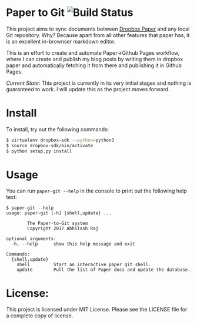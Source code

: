 Paper to Git ![Build Status](https://travis-ci.org/maxking/paper-to-git.svg?branch=master)
============

This project aims to sync documents between [Dropbox Paper][0] and any local Git
repository. Why? Because apart from all other features that paper has, it is
an excellent in-brownser markdown editor.

This is an effort to create and automate Paper->Github Pages workflow, where I
can create and publish my blog posts by writing them in dropbox paper and
automatically fetching it from there and publishing it in Github Pages.

_Current State_: This project is currently in its very initial stages and
nothing is guaranteed to work. I will update this as the project moves forward.

Install
=======
To install, try out the following commands:

```bash
$ virtualenv dropbox-sdk --python=python3
$ source dropbox-sdk/bin/activate
$ python setup.py install
```

Usage
=====

You can run `paper-git --help` in the console to print out the following help
text:

```
$ paper-git --help
usage: paper-git [-h] {shell,update} ...

        The Paper-to-Git system
        Copyright 2017 Abhilash Raj

optional arguments:
  -h, --help      show this help message and exit

Commands:
  {shell,update}
    shell         Start an interactive paper git shell.
    update        Pull the list of Paper docs and update the database.
```

License:
========

This project is licensed under MIT License. Please see the LICENSE file for a
complete copy of license.


[0]: https://paper.dropbox.com
[1]: https://github.com/dropbox/dropbox-sdk-python#updating-api-specification
[2]: https://github.com/pypa/virtualenv
